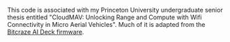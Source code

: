 This code is associated with my Princeton University undergraduate senior thesis entitled "CloudMAV: Unlocking Range and Compute with Wifi Connectivity in Micro Aerial Vehicles". Much of it is adapted from the [Bitcraze AI Deck firmware](https://github.com/bitcraze/aideck-esp-firmware/tree/main/main).
